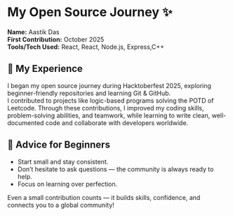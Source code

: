 # My Open Source Journey ✨

**Name:** Aastik Das  
**First Contribution:** October 2025  
**Tools/Tech Used:** React, React, Node.js, Express,C++

## 🌟 My Experience
I began my open source journey during Hacktoberfest 2025, exploring beginner-friendly repositories and learning Git & GitHub.  
I contributed to projects like logic-based programs solving the POTD of Leetcode.
Through these contributions, I improved my coding skills, problem-solving abilities, and teamwork, while learning to write clean, well-documented code and collaborate with developers worldwide.  

## 📌 Advice for Beginners
- Start small and stay consistent.  
- Don’t hesitate to ask questions — the community is always ready to help.  
- Focus on learning over perfection.  

Even a small contribution counts — it builds skills, confidence, and connects you to a global community!
